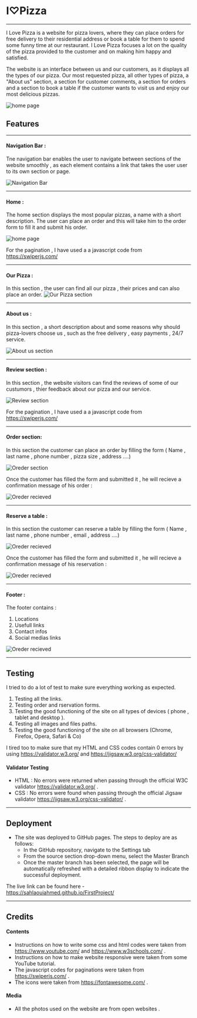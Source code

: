 # I♡Pizza
***
I Love Pizza is a website for pizza lovers, where they can place orders for free delivery to their residential address or book a table for them to spend some funny time at our restaurant. I Love Pizza focuses a lot on the quality of the pizza provided to the customer and on making him happy and satisfied.

The website is an interface between us and our customers, as it displays all the types of our pizza. Our most requested pizza, all other types of pizza, a "About us" section, a section for customer comments, a section for orders and a section to book a table if the customer wants to visit us and enjoy our most delicious pizzas.

![home page](assets/media/myWebsite.png)

## Features
***
#### Navigation Bar :
Tne navigation bar enables the user to navigate between sections of the website smoothly , as each element contains a link that takes the user user to its own section or page.

![Navigation Bar](assets/media/navigation-bar.png)

---------------

#### Home :
The home section displays the most popular pizzas, a name with a short description.
The user can place an order and this will take him to the order form to fill it and submit his order.

![home page](assets/media/home.png)

For the pagination , I have used a a javascript code from https://swiperjs.com/

---------------

#### Our Pizza :
In this section , the user can find all our pizza , their prices and can also place an order.
![Our Pizza section](assets/media/our-pizza.png)

----------------

#### About us :
In this section , a short description about and some reasons why should pizza-lovers choose us , such as the free delivery , easy payments , 24/7 service.

![About us section](assets/media/about-us.png)

----------------

#### Review section :
In this section , the website visitors can find the reviews of some of our custumors , thier feedback about our pizza and our service.

![Review section](assets/media/review.png)

For the pagination , I have used a a javascript code from https://swiperjs.com/

-----------------
#### Order section: 
In this section the customer can place an order by filling the form ( Name , last name , phone number , pizza size , address ....)

![Oreder section](assets/media/order-form.png)

Once the customer has filled the form and submitted it , he will recieve a confirmation message of his order :

![Oreder recieved](assets/media/conf-order.png)

-----------------
#### Reserve a table :
In this section the customer can reserve a table by filling the form ( Name , last name , phone number , email , address ....)

![Oreder recieved](assets/media/reservation-form.png)

Once the customer has filled the form and submitted it , he will recieve a confirmation message of his reservation :

![Oreder recieved](assets/media/conf-reservation.png)

-----------------
#### Footer :
The footer contains : 

1. Locations
2. Usefull links
3. Contact infos
4. Social medias links 

![Oreder recieved](assets/media/footer.png)

------------------

## Testing
I tried to do a lot of test to make sure everything working as expected.
1. Testing all the links.
2. Testing order and rservation forms.
3. Testing the good functioning of the site on all types of devices ( phone , tablet and desktop ).
4. Testing all images and files paths.
5. Testing the good functioning of the site on all browsers (Chrome, Firefox, Opera, Safari & Co)

I tired too to make sure that my HTML and CSS codes contain 0 errors by using https://validator.w3.org/ and https://jigsaw.w3.org/css-validator/

#### Validator Testing
* HTML : No errors were returned when passing through the official W3C validator https://validator.w3.org/ .
* CSS : No errors were found when passing through the official Jigsaw validator https://jigsaw.w3.org/css-validator/ .


-----------------

## Deployment 

* The site was deployed to GitHub pages. The steps to deploy are as follows:
    * In the GitHub repository, navigate to the Settings tab
    * From the source section drop-down menu, select the Master Branch
    * Once the master branch has been selected, the page will be automatically refreshed with a detailed ribbon display to indicate the successful deployment.


The live link can be found here - https://sahlaouiahmed.github.io/FirstProject/

------------------

## Credits

#### Contents

* Instructions on how to write some css and html codes were taken from https://www.youtube.com/ and https://www.w3schools.com/ .
* Instructions on how to make website responsive were taken from some YouTube tutorial.
* The javascript codes for paginations were taken from https://swiperjs.com/ .
* The icons were taken from https://fontawesome.com/ .


#### Media

* All the photos used on the website are from open websites .
